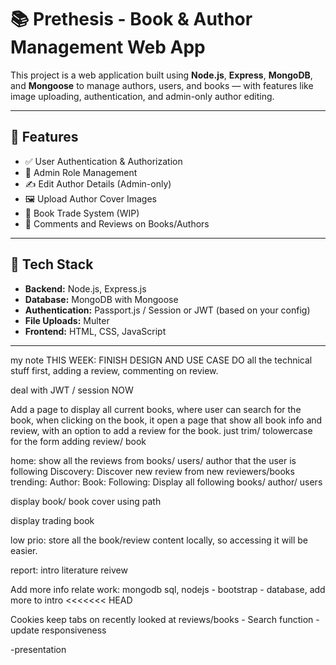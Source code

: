 # 📚 Prethesis - Book & Author Management Web App

This project is a web application built using **Node.js**, **Express**, **MongoDB**, and **Mongoose** to manage authors, users, and books — with features like image uploading, authentication, and admin-only author editing.

---

## 🚀 Features

- ✅ User Authentication & Authorization
- 🛂 Admin Role Management
- ✍️ Edit Author Details (Admin-only)
- 🖼️ Upload Author Cover Images
- 📖 Book Trade System (WIP)
- 💬 Comments and Reviews on Books/Authors

---

## 🧱 Tech Stack

- **Backend:** Node.js, Express.js
- **Database:** MongoDB with Mongoose
- **Authentication:** Passport.js / Session or JWT (based on your config)
- **File Uploads:** Multer
- **Frontend:** HTML, CSS, JavaScript

---

my note 
THIS WEEK: FINISH DESIGN AND USE CASE
DO all the technical stuff first, adding a review, commenting on review.

deal with JWT / session NOW

Add a page to display all current books, where user can search for the book, 
when clicking on the book, it open a page that show all book info and review, with an option to add a review for the book.
just trim/ tolowercase for the form adding review/ book

home: show all the reviews from books/ users/ author that the user is following
Discovery: Discover new review from new reviewers/books
trending:
Author:
Book:
Following: Display all following books/ author/ users

display book/ book cover using path

display trading book

low prio: store all the book/review content locally, so accessing it will be easier.

report:
intro
literature reivew

Add more info relate work: mongodb sql, nodejs - bootstrap - database, add more to intro
<<<<<<< HEAD

Cookies keep tabs on recently looked at reviews/books - Search function - update responsiveness

-presentation

